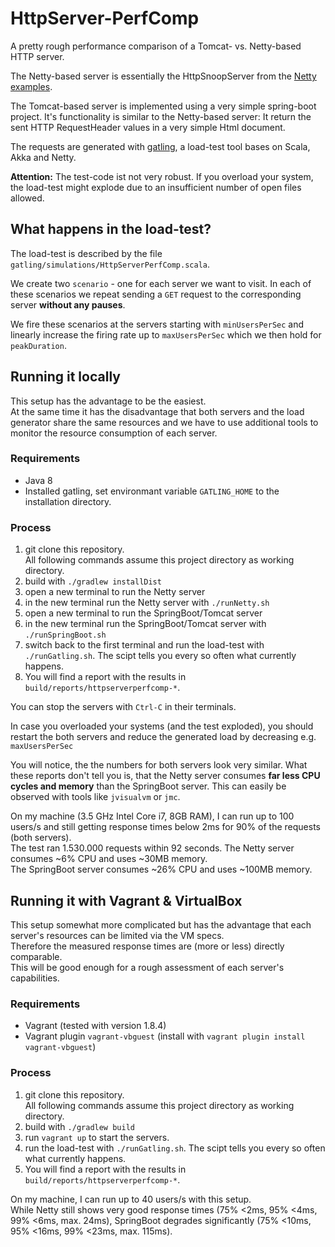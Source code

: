 # HttpServer-PerfComp
A pretty rough performance comparison of a Tomcat- vs. Netty-based HTTP server.

The Netty-based server is essentially the HttpSnoopServer from the
[Netty examples](https://github.com/netty/netty/tree/4.1/example/src/main/java/io/netty/example/http/snoop).

The Tomcat-based server is implemented using a very simple spring-boot project. It's functionality is similar to the Netty-based server: It return the sent HTTP RequestHeader values in a very simple Html document.

The requests are generated with [gatling](http://gatling.io/), a load-test tool bases on Scala, Akka and Netty.

**Attention:** The test-code ist not very robust. If you overload your system, the load-test might explode due to an insufficient number of open files allowed.

## What happens in the load-test?
The load-test is described by the file `gatling/simulations/HttpServerPerfComp.scala`.

We create two `scenario` - one for each server we want to visit.
In each of these scenarios we repeat sending a `GET` request to the corresponding server **without any pauses**.

We fire these scenarios at the servers starting with `minUsersPerSec` and linearly increase the firing rate up to `maxUsersPerSec` which we then hold for `peakDuration`.  

## Running it locally
This setup has the advantage to be the easiest.  
At the same time it has the disadvantage that both servers and the load generator share the same resources and we have to use additional tools to monitor the resource consumption of each server.

### Requirements
* Java 8
* Installed gatling, set environmant variable `GATLING_HOME` to the installation directory.

### Process
1. git clone this repository.  
   All following commands assume this project directory as working directory.
2. build with `./gradlew installDist`
3. open a new terminal to run the Netty server
4. in the new terminal run the Netty server with `./runNetty.sh`
5. open a new terminal to run the SpringBoot/Tomcat server
6. in the new terminal run the SpringBoot/Tomcat server with `./runSpringBoot.sh`
7. switch back to the first terminal and run the load-test with `./runGatling.sh`. The scipt tells you every so often what currently happens. 
8. You will find a report with the results in `build/reports/httpserverperfcomp-*`.

You can stop the servers with `Ctrl-C` in their terminals.

In case you overloaded your systems (and the test exploded), you should restart the both servers and reduce the generated load by decreasing e.g. `maxUsersPerSec`

You will notice, the the numbers for both servers look very similar.
What these reports don't tell you is, that the Netty server consumes **far less CPU cycles and memory** than the SpringBoot server.
This can easily be observed with tools like `jvisualvm` or `jmc`.

On my machine (3.5 GHz Intel Core i7, 8GB RAM), I can run up to 100 users/s and still getting response times below 2ms for 90% of the requests (both servers).  
The test ran 1.530.000 requests within 92 seconds.
The Netty server consumes ~6% CPU and uses ~30MB memory.  
The SpringBoot server consumes ~26% CPU and uses ~100MB memory.

## Running it with Vagrant & VirtualBox
This setup somewhat more complicated but has the advantage that each server's resources can be limited via the VM specs.  
Therefore the measured response times are (more or less) directly comparable.  
This will be good enough for a rough assessment of each server's capabilities.

### Requirements
* Vagrant (tested with version 1.8.4)
* Vagrant plugin `vagrant-vbguest` (install with `vagrant plugin install vagrant-vbguest`)

### Process
1. git clone this repository.  
   All following commands assume this project directory as working directory.
2. build with `./gradlew build`
3. run `vagrant up` to start the servers.
4. run the load-test with `./runGatling.sh`. The scipt tells you every so often what currently happens. 
5. You will find a report with the results in `build/reports/httpserverperfcomp-*`.

On my machine, I can run up to 40 users/s with this setup.  
While Netty still shows very good response times (75% <2ms, 95% <4ms, 99% <6ms, max. 24ms), SpringBoot degrades significantly (75% <10ms, 95% <16ms, 99% <23ms, max. 115ms).
